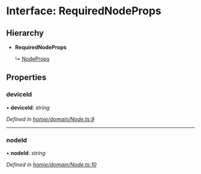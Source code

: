 # Interface: RequiredNodeProps

## Hierarchy

* **RequiredNodeProps**

  ↳ [NodeProps](nodeprops.md)

## Properties

###  deviceId

• **deviceId**: *string*

*Defined in [homie/domain/Node.ts:9](https://github.com/AlejandroHerr/homieiot.ts/blob/dacf39e/src/homie/domain/Node.ts#L9)*

___

###  nodeId

• **nodeId**: *string*

*Defined in [homie/domain/Node.ts:10](https://github.com/AlejandroHerr/homieiot.ts/blob/dacf39e/src/homie/domain/Node.ts#L10)*
